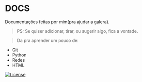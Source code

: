 # DOCS
Documentações feitas por mim(pra ajudar a galera).
> PS: Se quiser adicionar, tirar, ou sugerir algo, fica a vontade.

> Da pra aprender um pouco de:
- Git
- Python
- Redes
- HTML

[![License](http://img.shields.io/:license-mit-blue.svg?style=flat-square)](http://badges.mit-license.org)
